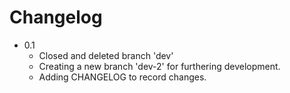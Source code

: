 Changelog
==========

* 0.1 
    * Closed and deleted branch 'dev'
    * Creating a new branch 'dev-2' for furthering development.
    * Adding CHANGELOG to record changes.